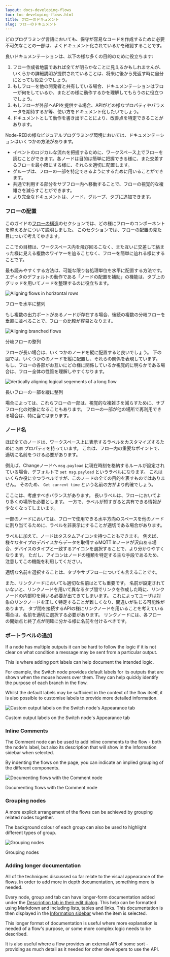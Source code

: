 ```yaml
---
layout: docs-developing-flows
toc: toc-developing-flows.html
title: フローのドキュメント
slug: フローのドキュメント
---
```


どのプログラミング言語においても、保守が容易なコードを作成するために必要不可欠なことの一部は、よくドキュメント化されているかを確認することです。

良いドキュメンテーションは、以下の様な多くの目的のために役立ちます:

1. フロー作成者地震であれば全てが明らかなことに見えるかもしれませんが、いくらかの詳細説明が提供されていることは、将来に後から見返す時に自分にとっても役立つでしょう。
2. もしフローを他の開発者と共有している場合、ドキュメンテーションはフローが何をしているか、またどの様に動作するかを理解してもらうのに役立つでしょう。
3. もしフローが外部へAPIを提供する場合、APIがどの様なプロパティやパラメータを期待するか等、使い方をドキュメント化したいでしょう。
4. ドキュメントとして動作を書き出すことにより、改善点を特定できることがあります。

Node-REDの様なビジュアルプログラミング環境においては、ドキュメンテーションはいくつかの方法があります。

- イベントのロジカルな流れを把握するために、ワークスペース上でフローを読むことができます。各ノードは目的は簡単に把握できる様に、また交差するフローを最小限にする様に、それらを適切に配置します。
- グループは、フローの一部を特定できるようにするために用いることができます。
- 共通で利用する部分をサブフロー内へ移動することで、フローの視覚的な複雑さを減らすことができます。
- より完全なドキュメントは、ノード、グループ、タブに追加できます。


### フローの配置

このガイドの[フローの構造](flow-structure)のセクションでは、どの様にフローのコンポーネントを整えるかについて説明しました。
このセクションでは、フローの配置の見た目について考えてゆきます。

ここでの目標は、ワークスペース内を飛び回るこなく、また互いに交差して絡まった様に見える複数のワイヤーを辿ることなく、フローを簡単に辿れる様にすることです。

最も読みやすくする方法は、可能な限り各処理単位を水平に配置する方法です。
エディタのデフォルトの動作である「ノードの配置を補助」の機能は、タブ上のグリッドを用いてノードを整理するのに役立ちます。

<div class="figure">
    <img src="./images/node-arrangement.png" alt="Aligning flows in horizontal rows"/>
    <p class="caption">フローを水平に整列</p>
</div>

もし複数の出力ポートがあるノードが存在する場合、後続の複数の分岐フローを垂直に並べることで、フローの比較が容易となります。

<div style="width: 600px" class="figure">
  <img src="images/node-arrangement-sample-align.png" alt="Aligning branched flows">
  <p class="caption">分岐フローの整列</p>
</div>

フローが長い場合は、いくつかのノードを縦に配置すると良いでしょう。
下の図では、いくつかののノードを縦に配置し、それらの関係を表現しています。
もし、フローの各部がお互いにどの様に関係しているか視覚的に明らかである場合は、フロー全体の性質を理解しやすくなります。

<div class="figure">
    <img src="./images/node-vertical-arrangement.png" alt="Vertically aligning logical segements of a long flow"/>
    <p class="caption">長いフローの一部を縦に整列</p>
</div>

場合によっては、これらフローの一部は、視覚的な複雑さを減らすために、サブフロー化の対象になることもあります。
フローの一部が他の場所で再利用できる場合は、特に当てはまります。

### ノード名

ほぼ全てのノードは、ワークスペース上に表示するラベルをカスタマイズするために `名前` プロパティを持っています。
これは、フロー内の重要なポイントで、適切に名前をつける必要があります。

例えば、Changeノードへ `msg.payload` に現在時刻を格納するルールが設定されている場合、デフォルトで `set msg.payload` というラベルになります。
これはいくらか役に立つラベルですが、このノードの全ての目的を表すものではありません。
そのため、 `Get current time` という名前の方がより的確でしょう。

ここには、考慮すべきバランスがあります。
長いラベルは、フローにおいてより多くの場所を必要とします。
一方で、ラベルが短すぎると共有できる情報が少なくなってしまいます。

一部のノードにおいては、フローで使用できる水平方向のスペースを他のノードに割り当てるために、ラベルを非表示にすることが適切である場合があります。

ラベルに加えて、ノードはタスタムアイコンを持つこともできます。
例えば、様々なタイプのデバイスからデータを取得するMQTT Inノードが沢山ある場合、デバイスのタイプと一致するアイコンを選択することで、より分かりやすくなります。
ただし、アイコンはノードの種類を特定する主な手段であるため、注意してこの機能を利用してください。

適切な名前を選択することは、タブやサブフローについても言えることです。

また、リンクノードにおいても適切な名前はとても重要です。
名前が設定されていないと、リンクノードを用いて異なるタブ間でリンクを作成した時に、リンクノードの内部IDを用いる必要が出てきてしまいます。
これによってユーザは対象のリンクノードを正しく特定することが難しくなり、間違いが生じる可能性があります。
タブ間を接続するAPIの様にリンクノードを用いることを考えている場合は、名前を適切に選択する必要があります。
リンクノードには、各フローの開始点と終了点が明確に分かる様に名前を付けるべきです。

### ポートラベルの追加

If a node has multiple outputs it can be hard to follow the logic if it is not clear on what condition a message may be sent from a particular output.

This is where adding port labels can help document the intended logic.

For example, the Switch node provides default labels for its outputs that are shown when the mouse hovers over them. They can help quickly identify the purpose of each branch in the flow.

Whilst the default labels may be sufficient in the context of the flow itself, it is also possible to customise labels to provide more detailed information.

<div  class="figure">
  <img src="images/node-output-labels.png" alt="Custom output labels on the Switch node's Appearance tab">
  <p class="caption">Custom output labels on the Switch node's Appearance tab</p>
</div>

### Inline Comments

The Comment node can be used to add inline comments to the flow - both the node's label, but also its description that will show in the Information sidebar when selected.

By indenting the flows on the page, you can indicate an implied grouping of the different components.

<div class="figure">
  <img src="images/comment-nodes.png" alt="Documenting flows with the Comment node">
  <p class="caption">Documenting flows with the Comment node</p>
</div>

### Grouping nodes

A more explicit arrangement of the flows can be achieved by grouping related nodes together.

The background colour of each group can also be used to highlight different types of group.

<div class="figure">
  <img src="images/grouping-nodes.png" alt="Grouping nodes">
  <p class="caption"> Grouping nodes</p>
</div>

### Adding longer documentation

All of the techniques discussed so far relate to the visual appearance of the flows. In order to add more in depth documentation, something more is needed.

Every node, group and tab can have longer-form documentation added under the [Description tab in their edit dialog](/docs/user-guide/editor/workspace/nodes#editing-node-properties). This help can be formatted using Markdown and including lists, tables and links. This documentation is then displayed in the [Information sidebar](/docs/user-guide/editor/sidebar/info) when the item is selected.

This longer format of documentation is useful where more explanation is needed of a flow's purpose, or some more complex logic needs to be described.

It is also useful where a flow provides an external API of some sort - providing as much detail as it needed for other developers to use the API.
